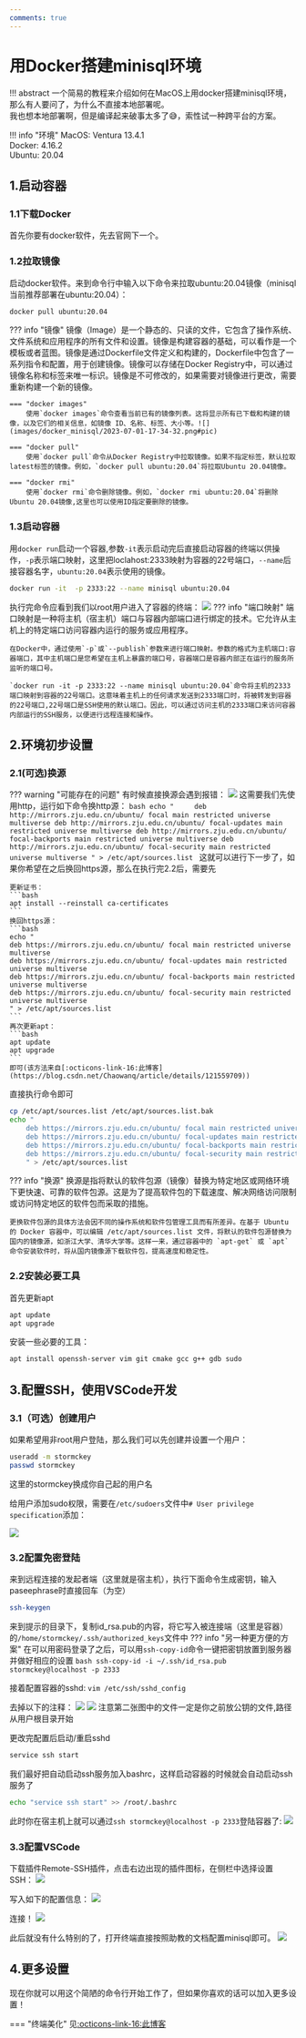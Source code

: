 ```yaml
---
comments: true
---
```


# 用Docker搭建minisql环境

!!! abstract 
    一个简易的教程来介绍如何在MacOS上用docker搭建minisql环境，那么有人要问了，为什么不直接本地部署呢。  
    我也想本地部署啊，但是编译起来破事太多了😅，索性试一种跨平台的方案。

!!! info "环境"
    MacOS: Ventura 13.4.1  
    Docker: 4.16.2  
    Ubuntu: 20.04  

## 1.启动容器

### 1.1下载Docker
首先你要有docker软件，先去官网下一个。

### 1.2拉取镜像
启动docker软件。来到命令行中输入以下命令来拉取ubuntu:20.04镜像（minisql当前推荐部署在ubuntu:20.04）：
```bash
docker pull ubuntu:20.04
```
??? info "镜像"
    镜像（Image）是一个静态的、只读的文件，它包含了操作系统、文件系统和应用程序的所有文件和设置。镜像是构建容器的基础，可以看作是一个模板或者蓝图。镜像是通过Dockerfile文件定义和构建的，Dockerfile中包含了一系列指令和配置，用于创建镜像。镜像可以存储在Docker Registry中，可以通过镜像名称和标签来唯一标识。镜像是不可修改的，如果需要对镜像进行更改，需要重新构建一个新的镜像。

    === "docker images"
        使用`docker images`命令查看当前已有的镜像列表。这将显示所有已下载和构建的镜像，以及它们的相关信息，如镜像 ID、名称、标签、大小等。![](images/docker_minisql/2023-07-01-17-34-32.png#pic)

    === "docker pull"
        使用`docker pull`命令从Docker Registry中拉取镜像。如果不指定标签，默认拉取latest标签的镜像。例如，`docker pull ubuntu:20.04`将拉取Ubuntu 20.04镜像。    

    === "docker rmi"
        使用`docker rmi`命令删除镜像。例如，`docker rmi ubuntu:20.04`将删除Ubuntu 20.04镜像,这里也可以使用ID指定要删除的镜像。

### 1.3启动容器
用`docker run`启动一个容器,参数`-it`表示启动完后直接启动容器的终端以供操作，`-p`表示端口映射，这里把loclahost:2333映射为容器的22号端口，`--name`后接容器名字，`ubuntu:20.04`表示使用的镜像。
```bash
docker run -it  -p 2333:22 --name minisql ubuntu:20.04
```
执行完命令应看到我们以root用户进入了容器的终端：
![](images/docker_minisql/2023-07-01-19-33-57.png#pic)
??? info "端口映射"
    端口映射是一种将主机（宿主机）端口与容器内部端口进行绑定的技术。它允许从主机上的特定端口访问容器内运行的服务或应用程序。

    在Docker中，通过使用`-p`或`--publish`参数来进行端口映射。参数的格式为主机端口:容器端口，其中主机端口是您希望在主机上暴露的端口号，容器端口是容器内部正在运行的服务所监听的端口号。

    `docker run -it -p 2333:22 --name minisql ubuntu:20.04`命令将主机的2333端口映射到容器的22号端口。这意味着主机上的任何请求发送到2333端口时，将被转发到容器的22号端口,22号端口是SSH使用的默认端口。因此，可以通过访问主机的2333端口来访问容器内部运行的SSH服务，以便进行远程连接和操作。

## 2.环境初步设置

### 2.1(可选)换源
??? warning "可能存在的问题"
    有时候直接换源会遇到报错：
    ![](images/docker_minisql/2023-07-01-19-42-06.png#pic)
    这需要我们先使用http，运行如下命令换http源：
    ```bash
    echo "    
    deb http://mirrors.zju.edu.cn/ubuntu/ focal main restricted universe multiverse
    deb http://mirrors.zju.edu.cn/ubuntu/ focal-updates main restricted universe multiverse
    deb http://mirrors.zju.edu.cn/ubuntu/ focal-backports main restricted universe multiverse
    deb http://mirrors.zju.edu.cn/ubuntu/ focal-security main restricted universe multiverse
    " > /etc/apt/sources.list
    ```
    这就可以进行下一步了，如果你希望在之后换回https源，那么在执行完2.2后，需要先

    更新证书：
    ```bash
    apt install --reinstall ca-certificates
    ```
    换回https源：
    ```bash
    echo "
    deb https://mirrors.zju.edu.cn/ubuntu/ focal main restricted universe multiverse
    deb https://mirrors.zju.edu.cn/ubuntu/ focal-updates main restricted universe multiverse
    deb https://mirrors.zju.edu.cn/ubuntu/ focal-backports main restricted universe multiverse
    deb https://mirrors.zju.edu.cn/ubuntu/ focal-security main restricted universe multiverse
    " > /etc/apt/sources.list
    ```
    再次更新apt：
    ```bash
    apt update
    apt upgrade
    ```
    即可(该方法来自[:octicons-link-16:此博客](https://blog.csdn.net/Chaowanq/article/details/121559709))
直接执行命令即可
```bash
cp /etc/apt/sources.list /etc/apt/sources.list.bak
echo "    
    deb https://mirrors.zju.edu.cn/ubuntu/ focal main restricted universe multiverse
    deb https://mirrors.zju.edu.cn/ubuntu/ focal-updates main restricted universe multiverse
    deb https://mirrors.zju.edu.cn/ubuntu/ focal-backports main restricted universe multiverse
    deb https://mirrors.zju.edu.cn/ubuntu/ focal-security main restricted universe multiverse
    " > /etc/apt/sources.list
```
??? info "换源"
    换源是指将默认的软件包源（镜像）替换为特定地区或网络环境下更快速、可靠的软件包源。这是为了提高软件包的下载速度、解决网络访问限制或访问特定地区的软件包而采取的措施。

    更换软件包源的具体方法会因不同的操作系统和软件包管理工具而有所差异。在基于 Ubuntu 的 Docker 容器中，可以编辑 /etc/apt/sources.list 文件，将默认的软件包源替换为国内的镜像源，如浙江大学、清华大学等。这样一来，通过容器中的 `apt-get` 或 `apt` 命令安装软件时，将从国内镜像源下载软件包，提高速度和稳定性。

### 2.2安装必要工具
首先更新apt
```bash
apt update
apt upgrade
```

安装一些必要的工具：
```bash
apt install openssh-server vim git cmake gcc g++ gdb sudo
```

## 3.配置SSH，使用VSCode开发

### 3.1（可选）创建用户

如果希望用非root用户登陆，那么我们可以先创建并设置一个用户：
```bash
useradd -m stormckey
passwd stormckey
```
这里的stormckey换成你自己起的用户名

给用户添加sudo权限，需要在`/etc/sudoers`文件中`# User privilege specification`添加：  

![](images/docker_minisql/2023-07-01-21-25-52.png#pic)

### 3.2配置免密登陆
来到远程连接的发起者端（这里就是宿主机），执行下面命令生成密钥，输入paseephrase时直接回车（为空）
```bash
ssh-keygen
```
来到提示的目录下，复制id_rsa.pub的内容，将它写入被连接端（这里是容器）的`/home/stormckey/.ssh/authorized_keys`文件中
??? info "另一种更方便的方案"
    在可以用密码登录了之后，可以用`ssh-copy-id`命令一键把密钥放置到服务器并做好相应的设置
    ```bash
    ssh-copy-id -i ~/.ssh/id_rsa.pub stormckey@localhost -p 2333
    ```


接着配置容器的sshd:
`vim /etc/ssh/sshd_config`

去掉以下的注释：
![](images/docker_minisql/2023-07-01-20-23-02.png#pic)
![](images/docker_minisql/2023-07-01-20-23-44.png#pic)
注意第二张图中的文件一定是你之前放公钥的文件,路径从用户根目录开始

更改完配置后启动/重启sshd
```bash
service ssh start
```
我们最好把自动启动ssh服务加入bashrc，这样启动容器的时候就会自动启动ssh服务了
```bash
echo "service ssh start" >> /root/.bashrc
```

此时你在宿主机上就可以通过`ssh stormckey@localhost -p 2333`登陆容器了:
![](images/docker_minisql/2023-07-01-20-42-07.png#pic)

### 3.3配置VSCode

下载插件Remote-SSH插件，点击右边出现的插件图标，在侧栏中选择设置SSH：
![](images/docker_minisql/2023-07-01-20-43-59.png#pic)

写入如下的配置信息：
![](images/docker_minisql/2023-07-01-20-44-56.png#pic)

连接！
![](images/docker_minisql/2023-07-01-20-45-37.png#pic)

此后就没有什么特别的了，打开终端直接按照助教的文档配置minisql即可。
![](images/docker_minisql/2023-07-01-20-52-01.png#pic)

## 4.更多设置

现在你就可以用这个简陋的命令行开始工作了，但如果你喜欢的话可以加入更多设置！

=== "终端美化"
    见[:octicons-link-16:此博客](https://stormckey.github.io/Blog/wsl_config/)






